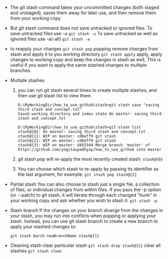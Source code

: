 - The git stash command takes your uncommitted changes (both staged and unstaged),
saves them away for later use, and then remove them from your working copy
- But git stash command does not save untracked or ignored files.
  To save untracked files use -u
  `git stash -u`
  To save untracked as well as ignored files use -a(-all)
  `git stash -a`



- to reapply your changes
  `git stash pop`
  popping remove changes from stash and apply it to you working directory
  `git stash apply`
  apply, apply changes to working copy and keep the changes in stash as well, This
  is useful if you want to apply the same stashed changes to multiple branches.



- Multiple stashes
	1. you can run git stash several times to create multiple stashes, and then use git stash list to view them

		```
		D:\MyWorkingDir\how_to_use_github\stash>git stash save "saving third stash and concept.txt"
		Saved working directory and index state On master: saving third stash and concept.txt

		D:\MyWorkingDir\how_to_use_github\stash>git stash list
		stash@{0}: On master: saving third stash and concept.txt
		stash@{1}: WIP on master: cd6eff9 git stash
		stash@{2}: WIP on master: cd6eff9 git stash
		stash@{3}: WIP on master: d455344 Merge branch 'master' of https://github.com/yogitaupadhyay/how_to_use_github into master
		```
	2. git stash pop will re-apply the most recently created stash: `stash@{0}`
	
	3. You can choose which stash to re-apply by passing its identifier as  the last argument, for example:
		`git stash pop stash@{2}`
		
- Partial stash 
	You can also choose to stash just a single file, a collection of files, or individual changes from within files. If you pass the -p option (or --patch) to git stash, it will iterate through each changed "hunk" in your working copy and ask whether you wish to stash it:
	`git stash -p`
	
- Stash branch
If the changes on your branch diverge from the changes in your stash, you may run into conflicts when popping or applying your stash. Instead, you can use git stash branch to create a new branch to apply your stashed changes to:
	
	`git stash barch newBranchName stash@{1}`
	
- Cleaning stash
     clear particular stash
		`git stash drop stash@{1}`
	 clear all stashes 
		`git stash clear`
